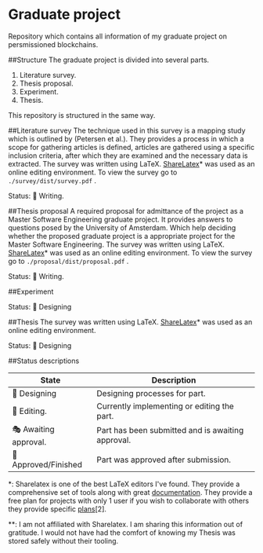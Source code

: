 # Graduate project
Repository which contains all information of my graduate project on persmissioned blockchains. 

##Structure
The graduate project is divided into several parts.

1. Literature survey.
2. Thesis proposal.
3. Experiment.
4. Thesis.

This repository is structured in the same way.

##Literature survey
The technique used in this survey is a mapping study which is outlined by (Petersen et al.).  They provides a process in which a scope  for gathering articles is defined, articles are gathered using a specific inclusion criteria, after which they are examined and the necessary data is extracted.
The survey was written using LaTeX. [ShareLatex](https://www.sharelatex.com)* was used as an online editing environment.
To view the survey go to `./survey/dist/survey.pdf` .

Status: :pencil: Writing.

##Thesis proposal
A required proposal for admittance of the project as a Master Software Engineering graduate project. It provides answers to questions posed by the University of Amsterdam. Which help deciding whether the proposed graduate project is a appropriate project for the Master Software Engineering.
The survey was written using LaTeX. [ShareLatex](https://www.sharelatex.com)* was used as an online editing environment.
To view the survey go to `./proposal/dist/proposal.pdf` .

Status: :pencil: Writing.

##Experiment

Status: :triangular_ruler: Designing 

##Thesis
The survey was written using LaTeX. [ShareLatex](https://www.sharelatex.com)* was used as an online editing environment.

Status: :triangular_ruler: Designing 

##Status descriptions

State | Description
------------ | -------------
:triangular_ruler: Designing | Designing processes for part.
:pencil: Editing. | Currently implementing or editing the part.
:performing_arts: Awaiting approval. | Part has been submitted and is awaiting approval.
:checkered_flag: Approved/Finished | Part was approved after submission.

*: Sharelatex is one of the best LaTeX editors I've found. They provide a comprehensive set of tools along with great [documentation](https://www.sharelatex.com/learn). They provide a free plan for projects with only 1 user if you wish to collaborate with others they provide specific [plans](https://www.sharelatex.com/user/subscription/plans)[2].

**: I am not affiliated with Sharelatex. I am sharing this information out of gratitude. I would not have had the comfort of knowing my Thesis was stored safely without their tooling.
